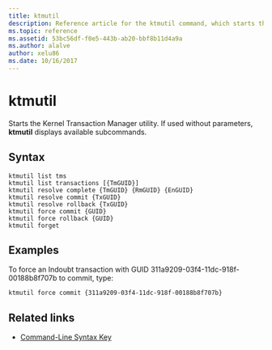 ```yaml
---
title: ktmutil
description: Reference article for the ktmutil command, which starts the Kernel Transaction Manager utility.
ms.topic: reference
ms.assetid: 53bc56df-f0e5-443b-ab20-bbf8b11d4a9a
ms.author: alalve
author: xelu86
ms.date: 10/16/2017
---
```


# ktmutil

Starts the Kernel Transaction Manager utility. If used without parameters, **ktmutil** displays available subcommands.

## Syntax

```
ktmutil list tms
ktmutil list transactions [{TmGUID}]
ktmutil resolve complete {TmGUID} {RmGUID} {EnGUID}
ktmutil resolve commit {TxGUID}
ktmutil resolve rollback {TxGUID}
ktmutil force commit {GUID}
ktmutil force rollback {GUID}
ktmutil forget
```

## Examples


To force an Indoubt transaction with GUID 311a9209-03f4-11dc-918f-00188b8f707b to commit, type:

```
ktmutil force commit {311a9209-03f4-11dc-918f-00188b8f707b}
```

## Related links

- [Command-Line Syntax Key](command-line-syntax-key.md)
